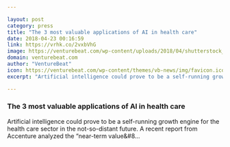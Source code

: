 ```yaml
---

layout: post
category: press
title: "The 3 most valuable applications of AI in health care"
date: 2018-04-23 00:16:59
link: https://vrhk.co/2vxbVhG
image: https://venturebeat.com/wp-content/uploads/2018/04/shutterstock_734378278-e1524428535579.jpg?fit=1200%2C783&strip=all
domain: venturebeat.com
author: "VentureBeat"
icon: https://venturebeat.com/wp-content/themes/vb-news/img/favicon.ico
excerpt: "Artificial intelligence could prove to be a self-running growth engine for the health care sector in the not-so-distant future. A recent report from Accenture analyzed the “near-term value&amp;#8…"

---
```


### The 3 most valuable applications of AI in health care

Artificial intelligence could prove to be a self-running growth engine for the health care sector in the not-so-distant future. A recent report from Accenture analyzed the “near-term value&amp;#8…